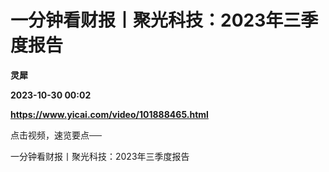 # 一分钟看财报丨聚光科技：2023年三季度报告
**灵犀**

**2023-10-30 00:02**

**https://www.yicai.com/video/101888465.html**

点击视频，速览要点──

一分钟看财报丨聚光科技：2023年三季度报告